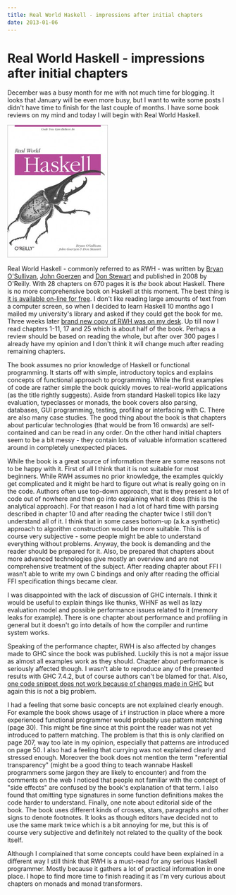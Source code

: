 ```yaml
---
title: Real World Haskell - impressions after initial chapters
date: 2013-01-06
---
```


Real World Haskell - impressions after initial chapters
=======================================================

December was a busy month for me with not much time for blogging. It looks that
January will be even more busy, but I want to write some posts I didn't have
time to finish for the last couple of months. I have some book reviews on my
mind and today I will begin with Real World Haskell.

[![rwh_cover](/images/blog/rwh_cover-228x300.jpg)](/images/blog/rwh_cover.jpg)

Real World Haskell - commonly referred to as RWH - was written by [Bryan
O'Sullivan](http://www.serpentine.com/blog/), [John
Goerzen](http://www.complete.org/) and [Don
Stewart](http://donsbot.wordpress.com/) and published in 2008 by O'Reilly. With
28 chapters on 670 pages it is _the_ book about Haskell. There is no more
comprehensive book on Haskell at this moment. The best thing is [it is available
on-line for free](http://book.realworldhaskell.org/read/). I don't like reading
large amounts of text from a computer screen, so when I decided to learn Haskell
10 months ago I mailed my university's library and asked if they could get the
book for me. Three weeks later [brand new copy of RWH was on my
desk](/blog/2012-03-28-a-glance-at-some-haskell-books.html).  Up till now I read
chapters 1-11, 17 and 25 which is about half of the book. Perhaps a review
should be based on reading the whole, but after over 300 pages I already have my
opinion and I don't think it will change much after reading remaining chapters.

The book assumes no prior knowledge of Haskell or functional programming. It
starts off with simple, introductory topics and explains concepts of functional
approach to programming. While the first examples of code are rather simple the
book quickly moves to real-world applications (as the title rightly
suggests). Aside from standard Haskell topics like lazy evaluation, typeclasses
or monads, the book covers also parsing, databases, GUI programming, testing,
profiling or interfacing with C. There are also many case studies. The good
thing about the book is that chapters about particular technologies (that would
be from 16 onwards) are self-contained and can be read in any order. On the
other hand initial chapters seem to be a bit messy - they contain lots of
valuable information scattered around in completely unexpected places.

While the book is a great source of information there are some reasons not to be
happy with it. First of all I think that it is not suitable for most beginners.
While RWH assumes no prior knowledge, the examples quickly get complicated and
it might be hard to figure out what is really going on in the code.  Authors
often use top-down approach, that is they present a lot of code out of nowhere
and then go into explaining what it does (this is the analytical approach). For
that reason I had a lot of hard time with parsing described in chapter 10 and
after reading the chapter twice I still don't understand all of it.  I think
that in some cases bottom-up (a.k.a synthetic) approach to algorithm
construction would be more suitable. This is of course very subjective - some
people might be able to understand everything without problems.  Anyway, the
book is demanding and the reader should be prepared for it.  Also, be prepared
that chapters about more advanced technologies give mostly an overview and are
not comprehensive treatment of the subject. After reading chapter about FFI I
wasn't able to write my own C bindings and only after reading the official FFI
specification things became clear.

I was disappointed with the lack of discussion of GHC internals. I think it
would be useful to explain things like thunks, WHNF as well as lazy evaluation
model and possible performance issues related to it (memory leaks for
example). There is one chapter about performance and profiling in general but it
doesn't go into details of how the compiler and runtime system works.

Speaking of the performance chapter, RWH is also affected by changes made to GHC
since the book was published. Luckily this is not a major issue as almost all
examples work as they should. Chapter about performance is seriously affected
though. I wasn't able to reproduce any of the presented results with GHC 7.4.2,
but of course authors can't be blamed for that. Also, [one code snippet does not
work because of changes made in
GHC](http://stackoverflow.com/questions/10578572/the-handle-function-and-real-world-haskell)
but again this is not a big problem.

I had a feeling that some basic concepts are not explained clearly enough. For
example the book shows usage of `if` instruction in place where a more
experienced functional programmer would probably use pattern matching (page 30).
This might be fine since at this point the reader was not yet introduced to
pattern matching. The problem is that this is only clarified on page 207, way
too late in my opinion, especially that patterns are introduced on page 50. I
also had a feeling that currying was not explained clearly and stressed
enough. Moreover the book does not mention the term "referential transparency"
(might be a good thing to teach wannabe Haskell programmers some jargon they are
likely to encounter) and from the comments on the web I noticed that people not
familiar with the concept of "side effects" are confused by the book's
explanation of that term. I also found that omitting type signatures in some
function definitions makes the code harder to understand. Finally, one note
about editorial side of the book. The book uses different kinds of crosses,
stars, paragraphs and other signs to denote footnotes. It looks as though
editors have decided not to use the same mark twice which is a bit annoying for
me, but this is of course very subjective and definitely not related to the
quality of the book itself.

Although I complained that some concepts could have been explained in a
different way I still think that RWH is a must-read for any serious Haskell
programmer. Mostly because it gathers a lot of practical information in one
place.  I hope to find more time to finish reading it as I'm very curious about
chapters on monads and monad transformers.

